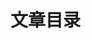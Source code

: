 # 文章目录

<!-- @include: ./js/index.md{3,} -->

<!-- @include: ./ts/index.md{3,} -->

<!-- @include: ./css/index.md{3,} -->

<!-- @include: ./vue/index.md{3,} -->

<!-- @include: ./vite/index.md{3,} -->

<!-- @include: ./node/index.md{3,} -->

<!-- @include: ./nginx/index.md{3,} -->

<!-- @include: ./engineering-design/index.md{3,} -->

